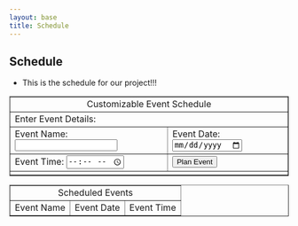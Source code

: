 ```yaml
---
layout: base
title: Schedule
---
```

## Schedule
- This is the schedule for our project!!!
<style>
    .eventList {
            color: white;
            background-color: red; /* Optional background color for emphasis */
    }
    .eventName{

    }
</style>
<html>
<head>
    <title>Customizable Event Schedule</title>
</head>
<body>
    <table border="1">
        <tr>
            <td colspan="2" align="center">Customizable Event Schedule</td>
        </tr>
        <tr>
            <td colspan="2">Enter Event Details:</td>
        </tr>
        <tr>
            <td>
                Event Name:
                <input type="text" id="eventName" style="color:blue;">
            </td>
            <td>
                Event Date:
                <input type="date" id="eventDate">
            </td>
        </tr>
        <tr>
            <td>
                Event Time:
                <input type="time" id="eventTime">
            </td>
            <td>
                <button onclick="planEvent()">Plan Event</button>
            </td>
        </tr>
        <tr>
            <td colspan="2">
                <div id="message"></div>
            </td>
        </tr>
    </table>
    <table border="1">
        <tr>
            <td colspan="3" align="center">Scheduled Events</td>
        </tr>
        <tr>
            <td>Event Name</td>
            <td>Event Date</td>
            <td>Event Time</td>
        </tr>
        <tbody id="eventList">
        </tbody>
    </table>
    <script>
        const events = [];
        function showMessage(message) {
            const messageDiv = document.getElementById('message');
            messageDiv.innerHTML = message;
        }
        function planEvent() {
            const eventName = document.getElementById('eventName').value;
            const eventDate = document.getElementById('eventDate').value;
            const eventTime = document.getElementById('eventTime').value;
            if (!eventName || !eventDate || !eventTime) {
                alert('Please enter event details.');
                return;
            }
            events.push({ name: eventName, date: eventDate, time: eventTime });
            displayEvents();
            document.getElementById('eventName').value = '';
            document.getElementById('eventDate').value = '';
            document.getElementById('eventTime').value = '';
            showMessage('Event planned successfully.');
        }
        function displayEvents() {
            const eventList = document.getElementById('eventList');
            eventList.innerHTML = '';
            for (const event of events) {
                const row = document.createElement('tr');
                const nameCell = document.createElement('td');
                nameCell.textContent = event.name;
                const dateCell = document.createElement('td');
                dateCell.textContent = event.date;
                const timeCell = document.createElement('td');
                timeCell.textContent = event.time;
                row.appendChild(nameCell);
                row.appendChild(dateCell);
                row.appendChild(timeCell);
                eventList.appendChild(row);
            }
        }
    </script>
</body>
</html>